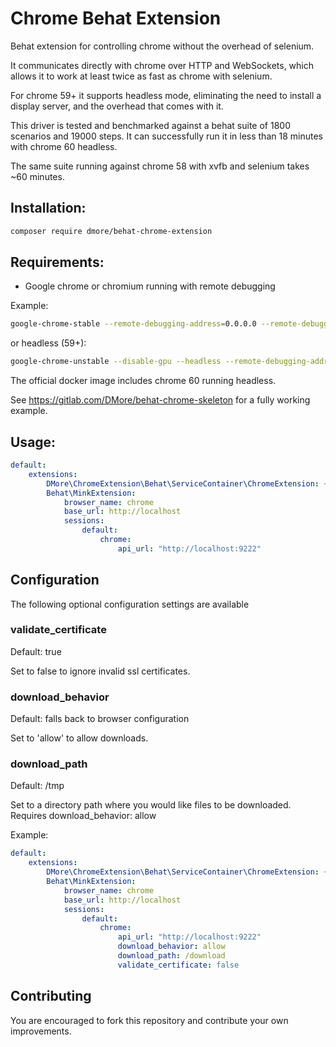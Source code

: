 Chrome Behat Extension
======================

Behat extension for controlling chrome without the overhead of selenium.

It communicates directly with chrome over HTTP and WebSockets, which allows it to work at least twice as fast as chrome with selenium.

For chrome 59+ it supports headless mode, eliminating the need to install a display server, and the overhead that comes with it.

This driver is tested and benchmarked against a behat suite of 1800 scenarios and 19000 steps. It can successfully run it in less than 18 minutes with chrome 60 headless.

The same suite running against chrome 58 with xvfb and selenium takes ~60 minutes.

## Installation:

```bash
composer require dmore/behat-chrome-extension
```

## Requirements:

* Google chrome or chromium running with remote debugging

Example:

```bash
google-chrome-stable --remote-debugging-address=0.0.0.0 --remote-debugging-port=9222
```

or headless (59+):

```bash
google-chrome-unstable --disable-gpu --headless --remote-debugging-address=0.0.0.0 --remote-debugging-port=9222
```

The official docker image includes chrome 60 running headless.

See https://gitlab.com/DMore/behat-chrome-skeleton for a fully working example.

## Usage:

```yaml
default:
    extensions:
        DMore\ChromeExtension\Behat\ServiceContainer\ChromeExtension: ~
        Behat\MinkExtension:
            browser_name: chrome
            base_url: http://localhost
            sessions:
                default:
                    chrome:
                        api_url: "http://localhost:9222"
```

## Configuration

The following optional configuration settings are available

### validate_certificate

Default: true

Set to false to ignore invalid ssl certificates.

### download_behavior

Default: falls back to browser configuration

Set to 'allow' to allow downloads.

### download_path

Default: /tmp

Set to a directory path where you would like files to be downloaded. Requires download_behavior: allow

Example:

```yaml
default:
    extensions:
        DMore\ChromeExtension\Behat\ServiceContainer\ChromeExtension: ~
        Behat\MinkExtension:
            browser_name: chrome
            base_url: http://localhost
            sessions:
                default:
                    chrome:
                        api_url: "http://localhost:9222"
                        download_behavior: allow
                        download_path: /download
                        validate_certificate: false
```

## Contributing

You are encouraged to fork this repository and contribute your own improvements.
